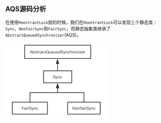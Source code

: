 ## AQS源码分析

​		在使用`ReentrantLock`锁的时候，我们在`ReentrantLock`可以发现三个静态类：`Sync`、`NonfairSync`和`FairSync`，而静态抽象类继承了`AbstractQueuedSynchronizer`(AQS)。

<img src="../img/thread/ReentrantLock.jpg" style="zoom:50%;" />

